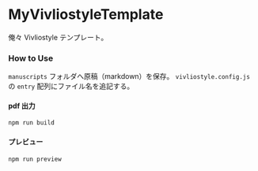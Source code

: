# MyVivliostyleTemplate

俺々 Vivliostyle テンプレート。

### How to Use

`manuscripts` フォルダへ原稿（markdown）を保存。
`vivliostyle.config.js` の `entry` 配列にファイル名を追記する。

#### pdf 出力

```bash
npm run build
```

#### プレビュー

```bash
npm run preview
```

